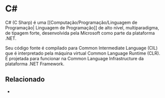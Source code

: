 # C\#
C# (C Sharp) é uma [[Computação/Programação/Linguagem de Programação| Linguagem de Programação]] de alto nível, multiparadigma, de tipagem forte, desenvolvida pela Microsoft como parte da plataforma .NET. 

Seu código fonte é compilado para Common Intermediate Language (CIL) que é interpretado pela máquina virtual Common Language Runtime (CLR). É projetada para funcionar na Common Language Infrastructure da plataforma .NET  Framework.

## Relacionado
- 